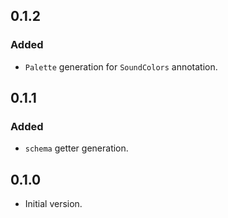 ## 0.1.2

### Added

- `Palette` generation for `SoundColors` annotation.




## 0.1.1

### Added

- `schema` getter generation.




## 0.1.0

- Initial version.
